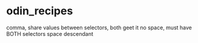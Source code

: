 # odin_recipes

comma, share values between selectors, both geet it
no space, must have BOTH selectors
space descendant 
